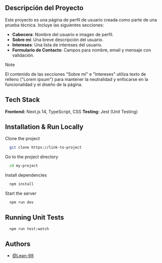 ## Descripción del Proyecto

Este proyecto es una página de perfil de usuario creada como parte de una prueba técnica. Incluye las siguientes secciones:

- **Cabecera**: Nombre del usuario e imagen de perfil.
- **Sobre mí**: Una breve descripción del usuario.
- **Intereses**: Una lista de intereses del usuario.
- **Formulario de Contacto**: Campos para nombre, email y mensaje con validación.

> [!NOTE]
> El contenido de las secciones "Sobre mí" e "Intereses" utiliza texto de relleno ("Lorem ipsum") para mantener la neutralidad y enfocarse en la funcionalidad y el diseño de la página.

## Tech Stack

**Frontend:** Next.js 14, TypeScript, CSS
**Testing:** Jest (Unit Testing)

## Installation & Run Locally

Clone the project

```bash
  git clone https://link-to-project
```

Go to the project directory

```bash
  cd my-project
```

Install dependencies

```bash
  npm install
```

Start the server

```bash
  npm run dev
```

## Running Unit Tests

```bash
  npm run test:watch
```

## Authors

- [@Lean-98](https://www.github.com/lean-98)
